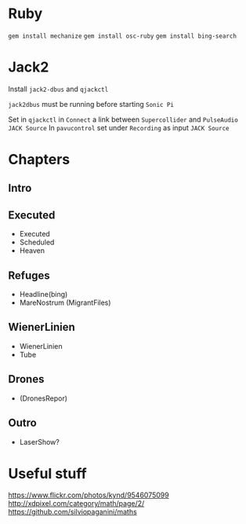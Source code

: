 # Ruby
`gem install mechanize`
`gem install osc-ruby`
`gem install bing-search`

# Jack2

Install `jack2-dbus` and `qjackctl`

`jack2dbus` must be running before starting `Sonic Pi`

Set in `qjackctl` in `Connect` a link between `Supercollider` and `PulseAudio JACK Source`
In `pavucontrol` set under `Recording` as input `JACK Source`

# Chapters

## Intro

## Executed
* Executed
* Scheduled
* Heaven

## Refuges
* Headline(bing)
* MareNostrum (MigrantFiles)

## WienerLinien
* WienerLinien
* Tube

## Drones
* (DronesRepor)

## Outro
* LaserShow?


# Useful stuff
https://www.flickr.com/photos/kynd/9546075099
http://xdpixel.com/category/math/page/2/
https://github.com/silviopaganini/maths
